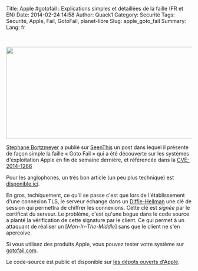 Title: Apple &#35;gotofail : Explications simples et détaillées de la faille (FR et EN)
Date: 2014-02-24 14:58
Author: Quack1
Category: Securité
Tags: Securité, Apple, Fail, GotoFail, planet-libre
Slug: apple_goto_fail
Summary: 
Lang: fr

&nbsp;

<div align=center><a href="/upload/apple_goto_fail.png"><img src="/upload/apple_goto_fail.png" width="600" height="250" align=center /></a></div>

[Stephane Bortzmeyer](https://twitter.com/bortzmeyer) a publié sur [SeenThis](http://seenthis.net/messages/230904) un post dans lequel il présente de façon simple la faille « Goto Fail » qui a été découverte sur les systèmes d'exploitation Apple en fin de semaine dernière, et référencée dans la [CVE-2014-1266](http://support.apple.com/kb/HT6147)

Pour les anglophones, un très bon article (un peu plus technique) est [disponible ici](https://www.imperialviolet.org/2014/02/22/applebug.html).

En gros, techiquement, ce qu'il se passe c'est que lors de l'établissement d'une connexion TLS, le serveur échange dans un [Diffie-Hellman](http://fr.wikipedia.org/wiki/Diffie-Hellman) une clé de session qui permettra de chiffrer les connexions. Cette clé est _signée_ par le certificat du serveur. Le problème, c'est qu'une bogue dans le code source a planté la vérification de cette signature par le client. Ce qui permet à un attaquant de réaliser un [_Man-In-The-Middle_] sans que le client ne s'en apercoive.

Si vous utilisez des produits Apple, vous pouvez tester votre système sur [gotofail.com](https://gotofail.com/).

Le code-source est public et disponible sur [les dépots ouverts d'Apple](http://opensource.apple.com/source/Security/Security-55471/libsecurity_ssl/lib/sslKeyExchange.c).
